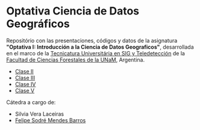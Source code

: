 # Optativa Ciencia de Datos Geográficos

Repositório con las presentaciones, códigos y datos de la asignatura __"Optativa I: Introducción a la Ciencia de Datos Geograficos"__, desarrollada en el marco de la [Tecnicatura Universitária en SIG y Teledetección](https://www.facfor.unam.edu.ar/carreras/tec-univ-sist-infor-geo-tele/) de la [Facultad de Ciencias Forestales de la UNaM](https://www.facfor.unam.edu.ar/), Argentina.

* [Clase II](https://tusigyt.github.io/Optativa_Ciencias_Datos_Geograficos/Clase%20II/Clase_II.html)
* [Clase III](https://tusigyt.github.io/Optativa_Ciencias_Datos_Geograficos/Clase%20III/Clase_III.html)
* [Clase IV](https://tusigyt.github.io/Optativa_Ciencias_Datos_Geograficos/Clase%20IV/Clase_IV.html)
* [Clase V](https://tusigyt.github.io/Optativa_Ciencias_Datos_Geograficos/Clase%20V/Clase_V.html#1)

Cátedra a cargo de:
* Silvia Vera Laceiras
* [Felipe Sodré Mendes Barros](https://felipesbarros.github.io)
